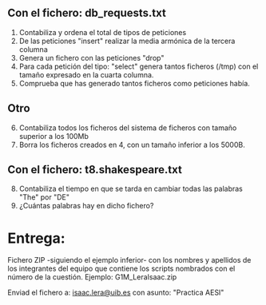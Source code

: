 ## Con el fichero: db_requests.txt

  1. Contabiliza y ordena el total de tipos de peticiones 
  2. De las peticiones "insert" realizar la media armónica de la tercera columna
  3. Genera un fichero con las peticiones "drop"
  4. Para cada petición del tipo: "select" genera tantos ficheros (/tmp) con el tamaño expresado en la cuarta columna.
  5. Comprueba que has generado tantos ficheros como peticiones había. 

## Otro

  6. Contabiliza todos los ficheros del sistema de ficheros con tamaño superior a los 100Mb
  7. Borra los ficheros creados en 4, con un tamaño inferior a los 5000B.

## Con el fichero: t8.shakespeare.txt

  8. Contabiliza el tiempo en que se tarda en cambiar todas las palabras "The" por "DE"
  9. ¿Cuántas palabras hay en dicho fichero?
  

# Entrega: 
  
  Fichero ZIP -siguiendo el ejemplo inferior- con los nombres y apellidos de los integrantes del equipo que contiene los scripts nombrados con el número de la cuestión.
  Ejemplo:  G1M_LeraIsaac.zip

Enviad el fichero a: isaac.lera@uib.es con asunto: "Practica AESI"

